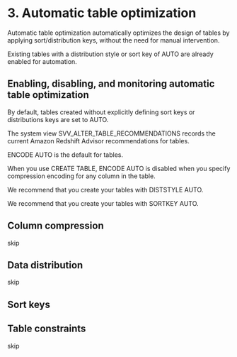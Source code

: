 # 3. Automatic table optimization
Automatic table optimization automatically optimizes the design of tables by applying sort/distribution keys, without the need for manual intervention. 

Existing tables with a distribution style or sort key of AUTO are already enabled for automation. 

## Enabling, disabling, and monitoring automatic table optimization
By default, tables created without explicitly defining sort keys or distributions keys are set to AUTO. 

The system view SVV_ALTER_TABLE_RECOMMENDATIONS records the current Amazon Redshift Advisor recommendations for tables.

ENCODE AUTO is the default for tables.

When you use CREATE TABLE, ENCODE AUTO is disabled when you specify compression encoding for any column in the table.

We recommend that you create your tables with DISTSTYLE AUTO. 

We recommend that you create your tables with SORTKEY AUTO.

## Column compression
skip

## Data distribution
skip
## Sort keys
## Table constraints
skip

